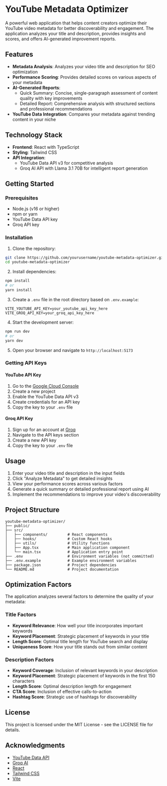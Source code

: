 # YouTube Metadata Optimizer

A powerful web application that helps content creators optimize their YouTube video metadata for better discoverability and engagement. The application analyzes your title and description, provides insights and scores, and offers AI-generated improvement reports.

## Features

- **Metadata Analysis**: Analyzes your video title and description for SEO optimization
- **Performance Scoring**: Provides detailed scores on various aspects of your metadata
- **AI-Generated Reports**:
  - Quick Summary: Concise, single-paragraph assessment of content quality with key improvements
  - Detailed Report: Comprehensive analysis with structured sections and professional recommendations
- **YouTube Data Integration**: Compares your metadata against trending content in your niche

## Technology Stack

- **Frontend**: React with TypeScript
- **Styling**: Tailwind CSS
- **API Integration**:
  - YouTube Data API v3 for competitive analysis
  - Groq AI API with Llama 3.1 70B for intelligent report generation

## Getting Started

### Prerequisites

- Node.js (v16 or higher)
- npm or yarn
- YouTube Data API key
- Groq API key

### Installation

1. Clone the repository:

```bash
git clone https://github.com/yourusername/youtube-metadata-optimizer.git
cd youtube-metadata-optimizer
```

2. Install dependencies:

```bash
npm install
# or
yarn install
```

3. Create a `.env` file in the root directory based on `.env.example`:

```
VITE_YOUTUBE_API_KEY=your_youtube_api_key_here
VITE_GROQ_API_KEY=your_groq_api_key_here
```

4. Start the development server:

```bash
npm run dev
# or
yarn dev
```

5. Open your browser and navigate to `http://localhost:5173`

### Getting API Keys

#### YouTube API Key

1. Go to the [Google Cloud Console](https://console.cloud.google.com/)
2. Create a new project
3. Enable the YouTube Data API v3
4. Create credentials for an API key
5. Copy the key to your `.env` file

#### Groq API Key

1. Sign up for an account at [Groq](https://console.groq.com/)
2. Navigate to the API keys section
3. Create a new API key
4. Copy the key to your `.env` file

## Usage

1. Enter your video title and description in the input fields
2. Click "Analyze Metadata" to get detailed insights
3. View your performance scores across various factors
4. Generate a quick summary or detailed professional report using AI
5. Implement the recommendations to improve your video's discoverability

## Project Structure

```
youtube-metadata-optimizer/
├── public/
├── src/
│   ├── components/         # React components
│   ├── hooks/              # Custom React hooks
│   ├── utils/              # Utility functions
│   ├── App.tsx             # Main application component
│   └── main.tsx            # Application entry point
├── .env                    # Environment variables (not committed)
├── .env.example            # Example environment variables
├── package.json            # Project dependencies
└── README.md               # Project documentation
```

## Optimization Factors

The application analyzes several factors to determine the quality of your metadata:

### Title Factors

- **Keyword Relevance**: How well your title incorporates important keywords
- **Keyword Placement**: Strategic placement of keywords in your title
- **Length Score**: Optimal title length for YouTube search and display
- **Uniqueness Score**: How your title stands out from similar content

### Description Factors

- **Keyword Coverage**: Inclusion of relevant keywords in your description
- **Keyword Placement**: Strategic placement of keywords in the first 150 characters
- **Length Score**: Optimal description length for engagement
- **CTA Score**: Inclusion of effective calls-to-action
- **Hashtag Score**: Strategic use of hashtags for discoverability

## License

This project is licensed under the MIT License - see the LICENSE file for details.

## Acknowledgments

- [YouTube Data API](https://developers.google.com/youtube/v3)
- [Groq AI](https://groq.com/)
- [React](https://reactjs.org/)
- [Tailwind CSS](https://tailwindcss.com/)
- [Vite](https://vitejs.dev/)
